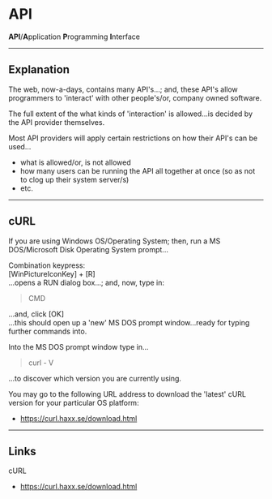 # API
**API**/**A**pplication **P**rogramming **I**nterface

-----

## Explanation

The web, now-a-days, contains many API's...; and, these API's allow programmers to 'interact' with other people's/or, company owned software.

The full extent of the what kinds of 'interaction' is allowed...is decided by the API provider themselves.

Most API providers will apply certain restrictions on how their API's can be used...

- what is allowed/or, is not allowed   
- how many users can be running the API all together at once (so as not to clog up their system server/s)  
- etc.  

-----

## cURL

If you are using Windows OS/Operating System; then, run a MS DOS/Microsoft Disk Operating System prompt...

Combination keypress:   
[WinPictureIconKey] + [R]  
...opens a RUN dialog box...; and, now, type in:  

> CMD

...and, click [OK]   
...this should open up a 'new' MS DOS prompt window...ready for typing further commands into.    

Into the MS DOS prompt window type in...    

> curl - V

...to discover which version you are currently using.

You may go to the following URL address to download the 'latest' cURL version for your particular OS platform:    

* https://curl.haxx.se/download.html

-----

## Links

cURL   
* https://curl.haxx.se/download.html
